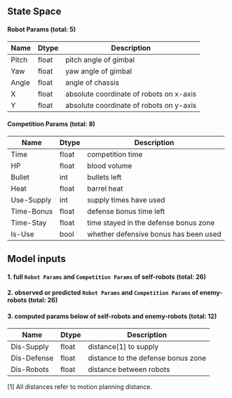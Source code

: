 ## State Space
#### Robot Params (total: 5)
| Name | Dtype | Description | 
| ------ | ------ | ------ |
| Pitch | float | pitch angle of gimbal |
| Yaw | float | yaw angle of gimbal |
| Angle | float | angle of chassis |
| X | float | absolute coordinate of robots on x-axis |
| Y | float | absolute coordinate of robots on y-axis |

	
#### Competition Params (total: 8)
| Name | Dtype | Description | 
| ------ | ------ | ------ |
| Time | float | competition time |
| HP | float | blood volume |
| Bullet | int | bullets left |
| Heat | float | barrel heat |
| Use-Supply | int | supply times have used |
| Time-Bonus | float | defense bonus time left |
| Time-Stay | float | time stayed in the defense bonus zone |	
| Is-Use | bool | whether defensive bonus has been used |	


## Model inputs

#### 1. full `Robot Params` and `Competition Params` of self-robots (total: 26)

#### 2. observed or predicted `Robot Params` and `Competition Params` of enemy-robots (total: 26)

#### 3. computed params below of self-robots and enemy-robots (total: 12)
| Name | Dtype | Description |
| ------ | ------ | ------ |
| Dis-Supply | float | distance[1] to supply |
| Dis-Defense | float | distance to the defense bonus zone |
| Dis-Robots | float | distance between robots |

[1] All distances refer to motion planning distance.
